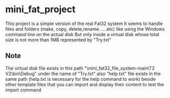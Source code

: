 # mini_fat_project
This project is a simple version of the real Fat32 system
It seems to handle files and folders (make, copy, delete,rename .....etc) like using the Windows command line on the actual disk
But only inside a virtual disk whose total size is not more than 1MB represented by "Try.txt"
## Note
The virtual disk file exists in this path "\mini_fat32_file_system-main\T2 V2\bin\Debug" under the name of "Try.txt"
also "help.txt" file exists in the same path (help.txt is necessary for the help command to work) 
beside other template files that you can import and display their content to test the import command
